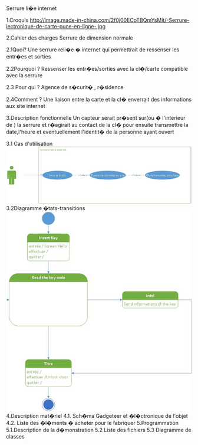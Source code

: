 Serrure li�e internet

1.Croquis
http://image.made-in-china.com/2f0j00ECoTBQmYsMit/-Serrure-lectronique-de-carte-puce-en-ligne-.jpg

2.Cahier des charges
Serrure de dimension normale

2.1Quoi?
Une serrure reli�e � internet qui permettrait de ressenser les entr�es et sorties


2.2Pourquoi ?
Ressenser les entr�es/sorties avec la cl�/carte compatible avec la serrure

2.3 Pour qui ?
Agence de s�curit� , r�sidence 

2.4Comment ?
Une liaison entre la carte et la cl� enverrait des informations aux site internet

3.Description fonctionnelle
Un capteur serait pr�sent sur(ou � l'interieur de ) la serrure et r�agirait au contact de la cl� 
pour ensuite transmettre la date,l'heure et eventuellement l'identit� de la personne ayant ouvert

3.1 Cas d'utilisation
![alt tag](https://raw.githubusercontent.com/mchauvin/PIX2/master/Dessin3.jpg)
3.2Diagramme �tats-transitions
![alt tag](https://raw.githubusercontent.com/mchauvin/PIX2/master/Dessin1.jpg)
4.Description mat�riel
4.1. Sch�ma Gadgeteer et �l�ctronique de l'objet
4.2. Liste des �l�ments � acheter pour le fabriquer
5.Programmation
5.1.Description de la d�monstration
5.2 Liste des fichiers
5.3 Diagramme de classes

